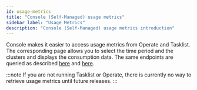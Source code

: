 ```yaml
---
id: usage-metrics
title: "Console (Self-Managed) usage metrics"
sidebar_label: "Usage Metrics"
description: "Console (Self-Managed) usage metrics introduction"
---
```


Console makes it easier to access usage metrics from Operate and Tasklist. The corresponding page allows you to select the time period and the clusters and displays the consumption data. The same endpoints are queried as described [here](../operate-deployment/usage-metrics.md) and [here](../tasklist-deployment/usage-metrics.md).

:::note
If you are not running Tasklist or Operate, there is currently no way to retrieve usage metrics until future releases.
:::
